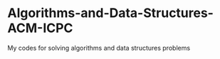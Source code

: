 # Algorithms-and-Data-Structures-ACM-ICPC
My codes for solving algorithms and data structures problems
